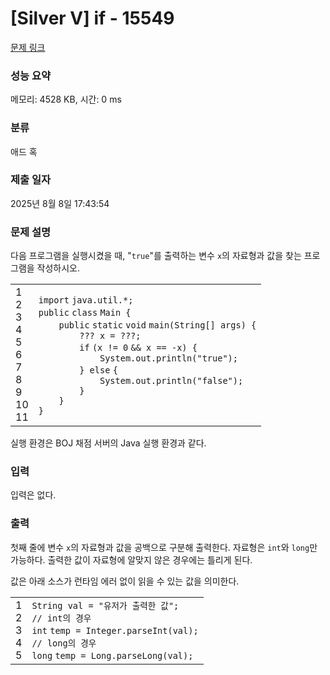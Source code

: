 # [Silver V] if - 15549 

[문제 링크](https://www.acmicpc.net/problem/15549) 

### 성능 요약

메모리: 4528 KB, 시간: 0 ms

### 분류

애드 혹

### 제출 일자

2025년 8월 8일 17:43:54

### 문제 설명

<p>다음 프로그램을 실행시켰을 때, "<code>true</code>"를 출력하는 변수 <code>x</code>의 자료형과 값을 찾는 프로그램을 작성하시오.</p>

<div><div id="highlighter_925202" class="syntaxhighlighter  java"><table border="0" cellpadding="0" cellspacing="0"><tbody><tr><td class="gutter"><div class="line number1 index0 alt2">1</div><div class="line number2 index1 alt1">2</div><div class="line number3 index2 alt2">3</div><div class="line number4 index3 alt1">4</div><div class="line number5 index4 alt2">5</div><div class="line number6 index5 alt1">6</div><div class="line number7 index6 alt2">7</div><div class="line number8 index7 alt1">8</div><div class="line number9 index8 alt2">9</div><div class="line number10 index9 alt1">10</div><div class="line number11 index10 alt2">11</div></td><td class="code"><div class="container"><div class="line number1 index0 alt2"><code class="java keyword">import</code> <code class="java plain">java.util.*;</code></div><div class="line number2 index1 alt1"><code class="java keyword">public</code> <code class="java keyword">class</code> <code class="java plain">Main {</code></div><div class="line number3 index2 alt2"><code class="java spaces">    </code><code class="java keyword">public</code> <code class="java keyword">static</code> <code class="java keyword">void</code> <code class="java plain">main(String[] args) {</code></div><div class="line number4 index3 alt1"><code class="java spaces">        </code><code class="java plain">??? x = ???;</code></div><div class="line number5 index4 alt2"><code class="java spaces">        </code><code class="java keyword">if</code> <code class="java plain">(x != </code><code class="java value">0</code> <code class="java plain">&& x == -x) {</code></div><div class="line number6 index5 alt1"><code class="java spaces">            </code><code class="java plain">System.out.println(</code><code class="java string">"true"</code><code class="java plain">);</code></div><div class="line number7 index6 alt2"><code class="java spaces">        </code><code class="java plain">} </code><code class="java keyword">else</code> <code class="java plain">{</code></div><div class="line number8 index7 alt1"><code class="java spaces">            </code><code class="java plain">System.out.println(</code><code class="java string">"false"</code><code class="java plain">);</code></div><div class="line number9 index8 alt2"><code class="java spaces">        </code><code class="java plain">}</code></div><div class="line number10 index9 alt1"><code class="java spaces">    </code><code class="java plain">}</code></div><div class="line number11 index10 alt2"><code class="java plain">}</code></div></div></td></tr></tbody></table></div></div>

<p>실행 환경은 BOJ 채점 서버의 Java 실행 환경과 같다.</p>

### 입력 

 <p>입력은 없다.</p>

### 출력 

 <p>첫째 줄에 변수 <code>x</code>의 자료형과 값을 공백으로 구분해 출력한다. 자료형은 <code>int</code>와 <code>long</code>만 가능하다. 출력한 값이 자료형에 알맞지 않은 경우에는 틀리게 된다.</p>

<p>값은 아래 소스가 런타임 에러 없이 읽을 수 있는 값을 의미한다.</p>

<div><div id="highlighter_895725" class="syntaxhighlighter  java"><table border="0" cellpadding="0" cellspacing="0"><tbody><tr><td class="gutter"><div class="line number1 index0 alt2">1</div><div class="line number2 index1 alt1">2</div><div class="line number3 index2 alt2">3</div><div class="line number4 index3 alt1">4</div><div class="line number5 index4 alt2">5</div></td><td class="code"><div class="container"><div class="line number1 index0 alt2"><code class="java plain">String val = </code><code class="java string">"유저가 출력한 값"</code><code class="java plain">;</code></div><div class="line number2 index1 alt1"><code class="java comments">// int의 경우</code></div><div class="line number3 index2 alt2"><code class="java keyword">int</code> <code class="java plain">temp = Integer.parseInt(val);</code></div><div class="line number4 index3 alt1"><code class="java comments">// long의 경우</code></div><div class="line number5 index4 alt2"><code class="java keyword">long</code> <code class="java plain">temp = Long.parseLong(val);</code></div></div></td></tr></tbody></table></div></div>

